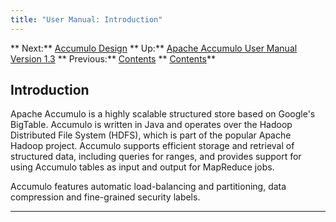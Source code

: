```yaml
---
title: "User Manual: Introduction"
---
```


** Next:** [Accumulo Design][2] ** Up:** [Apache Accumulo User Manual Version 1.3][4] ** Previous:** [Contents][6]   ** [Contents][6]**   
  


## <a id="Introduction"></a> Introduction

Apache Accumulo is a highly scalable structured store based on Google's BigTable. Accumulo is written in Java and operates over the Hadoop Distributed File System (HDFS), which is part of the popular Apache Hadoop project. Accumulo supports efficient storage and retrieval of structured data, including queries for ranges, and provides support for using Accumulo tables as input and output for MapReduce jobs. 

Accumulo features automatic load-balancing and partitioning, data compression and fine-grained security labels. 

  


* * *

[2]: Accumulo_Design.html
[4]: accumulo_user_manual.html
[6]: Contents.html

